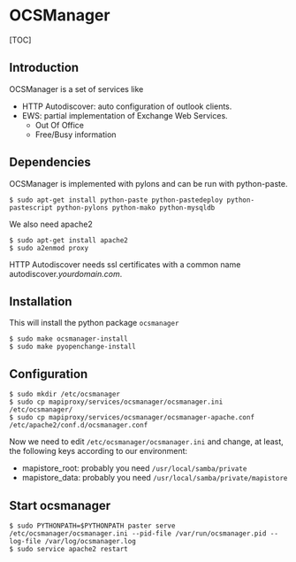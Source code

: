 # OCSManager #

[TOC]

## Introduction ##

OCSManager is a set of services like

* HTTP Autodiscover: auto configuration of outlook clients.
* EWS: partial implementation of Exchange Web Services.
    * Out Of Office
    * Free/Busy information

## Dependencies ##

OCSManager is implemented with pylons and can be run with python-paste.

    $ sudo apt-get install python-paste python-pastedeploy python-pastescript python-pylons python-mako python-mysqldb

We also need apache2

    $ sudo apt-get install apache2
    $ sudo a2enmod proxy

<div class="alert"><p>
HTTP Autodiscover needs ssl certificates with a common name autodiscover.<em>yourdomain.com</em>.
</p></div>

## Installation ##

This will install the python package `ocsmanager`

    $ sudo make ocsmanager-install
    $ sudo make pyopenchange-install

## Configuration ##

    $ sudo mkdir /etc/ocsmanager
    $ sudo cp mapiproxy/services/ocsmanager/ocsmanager.ini /etc/ocsmanager/
    $ sudo cp mapiproxy/services/ocsmanager/ocsmanager-apache.conf /etc/apache2/conf.d/ocsmanager.conf

Now we need to edit `/etc/ocsmanager/ocsmanager.ini` and change, at least, the following keys according to our environment:

* mapistore_root: probably you need `/usr/local/samba/private`
* mapistore_data: probably you need `/usr/local/samba/private/mapistore`

## Start ocsmanager ##

    $ sudo PYTHONPATH=$PYTHONPATH paster serve /etc/ocsmanager/ocsmanager.ini --pid-file /var/run/ocsmanager.pid --log-file /var/log/ocsmanager.log
    $ sudo service apache2 restart
